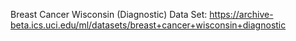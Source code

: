 Breast Cancer Wisconsin (Diagnostic) Data Set:
https://archive-beta.ics.uci.edu/ml/datasets/breast+cancer+wisconsin+diagnostic
